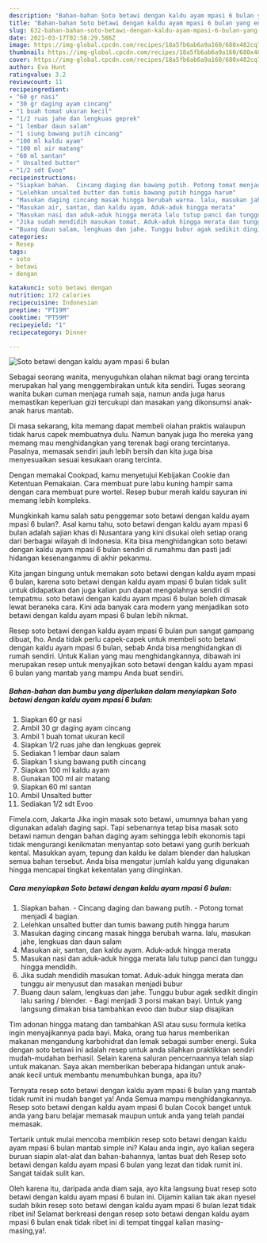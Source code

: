 ```yaml
---
description: "Bahan-bahan Soto betawi dengan kaldu ayam mpasi 6 bulan yang enak Untuk Jualan"
title: "Bahan-bahan Soto betawi dengan kaldu ayam mpasi 6 bulan yang enak Untuk Jualan"
slug: 632-bahan-bahan-soto-betawi-dengan-kaldu-ayam-mpasi-6-bulan-yang-enak-untuk-jualan
date: 2021-03-17T02:58:29.586Z
image: https://img-global.cpcdn.com/recipes/18a5fb6ab6a9a160/680x482cq70/soto-betawi-dengan-kaldu-ayam-mpasi-6-bulan-foto-resep-utama.jpg
thumbnail: https://img-global.cpcdn.com/recipes/18a5fb6ab6a9a160/680x482cq70/soto-betawi-dengan-kaldu-ayam-mpasi-6-bulan-foto-resep-utama.jpg
cover: https://img-global.cpcdn.com/recipes/18a5fb6ab6a9a160/680x482cq70/soto-betawi-dengan-kaldu-ayam-mpasi-6-bulan-foto-resep-utama.jpg
author: Eva Hunt
ratingvalue: 3.2
reviewcount: 11
recipeingredient:
- "60 gr nasi"
- "30 gr daging ayam cincang"
- "1 buah tomat ukuran kecil"
- "1/2 ruas jahe dan lengkuas geprek"
- "1 lembar daun salam"
- "1 siung bawang putih cincang"
- "100 ml kaldu ayam"
- "100 ml air matang"
- "60 ml santan"
- " Unsalted butter"
- "1/2 sdt Evoo"
recipeinstructions:
- "Siapkan bahan.  Cincang daging dan bawang putih. Potong tomat menjadi 4 bagian."
- "Lelehkan unsalted butter dan tumis bawang putih hingga harum"
- "Masukan daging cincang masak hingga berubah warna. lalu, masukan jahe, lengkuas dan daun salam"
- "Masukan air, santan, dan kaldu ayam. Aduk-aduk hingga merata"
- "Masukan nasi dan aduk-aduk hingga merata lalu tutup panci dan tunggu hingga mendidih."
- "Jika sudah mendidih masukan tomat. Aduk-aduk hingga merata dan tunggu air menyusut dan masakan menjadi bubur"
- "Buang daun salam, lengkuas dan jahe. Tunggu bubur agak sedikit dingin lalu saring / blender.  Bagi menjadi 3 porsi makan bayi. Untuk yang langsung dimakan bisa tambahkan evoo dan bubur siap disajikan"
categories:
- Resep
tags:
- soto
- betawi
- dengan

katakunci: soto betawi dengan 
nutrition: 172 calories
recipecuisine: Indonesian
preptime: "PT19M"
cooktime: "PT59M"
recipeyield: "1"
recipecategory: Dinner

---
```



![Soto betawi dengan kaldu ayam mpasi 6 bulan](https://img-global.cpcdn.com/recipes/18a5fb6ab6a9a160/680x482cq70/soto-betawi-dengan-kaldu-ayam-mpasi-6-bulan-foto-resep-utama.jpg)

Sebagai seorang wanita, menyuguhkan olahan nikmat bagi orang tercinta merupakan hal yang menggembirakan untuk kita sendiri. Tugas seorang  wanita bukan cuman menjaga rumah saja, namun anda juga harus memastikan keperluan gizi tercukupi dan masakan yang dikonsumsi anak-anak harus mantab.

Di masa  sekarang, kita memang dapat membeli olahan praktis walaupun tidak harus capek membuatnya dulu. Namun banyak juga lho mereka yang memang mau menghidangkan yang terenak bagi orang tercintanya. Pasalnya, memasak sendiri jauh lebih bersih dan kita juga bisa menyesuaikan sesuai kesukaan orang tercinta. 

Dengan memakai Cookpad, kamu menyetujui Kebijakan Cookie dan Ketentuan Pemakaian. Cara membuat pure labu kuning hampir sama dengan cara membuat pure wortel. Resep bubur merah kaldu sayuran ini memang lebih kompleks.

Mungkinkah kamu salah satu penggemar soto betawi dengan kaldu ayam mpasi 6 bulan?. Asal kamu tahu, soto betawi dengan kaldu ayam mpasi 6 bulan adalah sajian khas di Nusantara yang kini disukai oleh setiap orang dari berbagai wilayah di Indonesia. Kita bisa menghidangkan soto betawi dengan kaldu ayam mpasi 6 bulan sendiri di rumahmu dan pasti jadi hidangan kesenanganmu di akhir pekanmu.

Kita jangan bingung untuk memakan soto betawi dengan kaldu ayam mpasi 6 bulan, karena soto betawi dengan kaldu ayam mpasi 6 bulan tidak sulit untuk didapatkan dan juga kalian pun dapat mengolahnya sendiri di tempatmu. soto betawi dengan kaldu ayam mpasi 6 bulan boleh dimasak lewat beraneka cara. Kini ada banyak cara modern yang menjadikan soto betawi dengan kaldu ayam mpasi 6 bulan lebih nikmat.

Resep soto betawi dengan kaldu ayam mpasi 6 bulan pun sangat gampang dibuat, lho. Anda tidak perlu capek-capek untuk membeli soto betawi dengan kaldu ayam mpasi 6 bulan, sebab Anda bisa menghidangkan di rumah sendiri. Untuk Kalian yang mau menghidangkannya, dibawah ini merupakan resep untuk menyajikan soto betawi dengan kaldu ayam mpasi 6 bulan yang mantab yang mampu Anda buat sendiri.

<!--inarticleads1-->

##### Bahan-bahan dan bumbu yang diperlukan dalam menyiapkan Soto betawi dengan kaldu ayam mpasi 6 bulan:

1. Siapkan 60 gr nasi
1. Ambil 30 gr daging ayam cincang
1. Ambil 1 buah tomat ukuran kecil
1. Siapkan 1/2 ruas jahe dan lengkuas geprek
1. Sediakan 1 lembar daun salam
1. Siapkan 1 siung bawang putih cincang
1. Siapkan 100 ml kaldu ayam
1. Gunakan 100 ml air matang
1. Siapkan 60 ml santan
1. Ambil  Unsalted butter
1. Sediakan 1/2 sdt Evoo


Fimela.com, Jakarta Jika ingin masak soto betawi, umumnya bahan yang digunakan adalah daging sapi. Tapi sebenarnya tetap bisa masak soto betawi namun dengan bahan daging ayam sehingga lebih ekonomis tapi tidak mengurangi kenikmatan menyantap soto betawi yang gurih berkuah kental. Masukkan ayam, tepung dan kaldu ke dalam blender dan haluskan semua bahan tersebut. Anda bisa mengatur jumlah kaldu yang digunakan hingga mencapai tingkat kekentalan yang diinginkan. 

<!--inarticleads2-->

##### Cara menyiapkan Soto betawi dengan kaldu ayam mpasi 6 bulan:

1. Siapkan bahan.  - Cincang daging dan bawang putih. - Potong tomat menjadi 4 bagian.
1. Lelehkan unsalted butter dan tumis bawang putih hingga harum
1. Masukan daging cincang masak hingga berubah warna. lalu, masukan jahe, lengkuas dan daun salam
1. Masukan air, santan, dan kaldu ayam. Aduk-aduk hingga merata
1. Masukan nasi dan aduk-aduk hingga merata lalu tutup panci dan tunggu hingga mendidih.
1. Jika sudah mendidih masukan tomat. Aduk-aduk hingga merata dan tunggu air menyusut dan masakan menjadi bubur
1. Buang daun salam, lengkuas dan jahe. Tunggu bubur agak sedikit dingin lalu saring / blender.  - Bagi menjadi 3 porsi makan bayi. Untuk yang langsung dimakan bisa tambahkan evoo dan bubur siap disajikan


Tim adonan hingga matang dan tambahkan ASI atau susu formula ketika ingin menyajikannya pada bayi. Maka, orang tua harus memberikan makanan mengandung karbohidrat dan lemak sebagai sumber energi. Suka dengan soto betawi ini adalah resep untuk anda silahkan praktikkan sendiri mudah-mudahan berhasil. Selain karena saluran pencernaannya telah siap untuk makanan. Saya akan memberikan beberapa hidangan untuk anak-anak kecil untuk membantu menumbuhkan bunga, apa itu? 

Ternyata resep soto betawi dengan kaldu ayam mpasi 6 bulan yang mantab tidak rumit ini mudah banget ya! Anda Semua mampu menghidangkannya. Resep soto betawi dengan kaldu ayam mpasi 6 bulan Cocok banget untuk anda yang baru belajar memasak maupun untuk anda yang telah pandai memasak.

Tertarik untuk mulai mencoba membikin resep soto betawi dengan kaldu ayam mpasi 6 bulan mantab simple ini? Kalau anda ingin, ayo kalian segera buruan siapin alat-alat dan bahan-bahannya, lantas buat deh Resep soto betawi dengan kaldu ayam mpasi 6 bulan yang lezat dan tidak rumit ini. Sangat taidak sulit kan. 

Oleh karena itu, daripada anda diam saja, ayo kita langsung buat resep soto betawi dengan kaldu ayam mpasi 6 bulan ini. Dijamin kalian tak akan nyesel sudah bikin resep soto betawi dengan kaldu ayam mpasi 6 bulan lezat tidak ribet ini! Selamat berkreasi dengan resep soto betawi dengan kaldu ayam mpasi 6 bulan enak tidak ribet ini di tempat tinggal kalian masing-masing,ya!.

